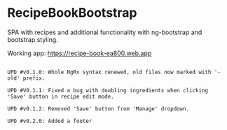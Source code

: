 # RecipeBookBootstrap

SPA with recipes and additional functionality with ng-bootstrap and bootstrap styling.

Working app: https://recipe-book-ea800.web.app

~~~~~~~~~~PROJECT UPDATES~~~~~~~~~~

UPD #v0.1.0: Whole NgRx syntax renewed, old files now marked with '-old' prefix. 

UPD #V0.1.1: Fixed a bug with doubling ingredients when clicking 'Save' button in recipe edit mode.

UPD #v0.1.2: Removed 'Save' button from 'Manage' dropdown.

UPD #v0.2.0: Added a footer
